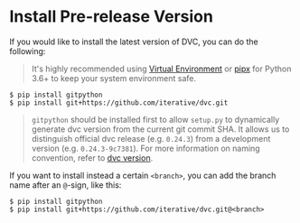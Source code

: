 # Install Pre-release Version

If you would like to install the latest version of DVC, you can do the
following:

> It's highly recommended using
> [Virtual Environment](https://packaging.python.org/tutorials/installing-packages/#creating-virtual-environments)
> or
> [pipx](https://packaging.python.org/guides/installing-stand-alone-command-line-tools/)
> for Python 3.6+ to keep your system environment safe.

```dvc
$ pip install gitpython
$ pip install git+https://github.com/iterative/dvc.git
```

> `gitpython` should be installed first to allow `setup.py` to dynamically
> generate dvc version from the current git commit SHA. It allows us to
> distinguish official dvc release (e.g. `0.24.3`) from a development version
> (e.g. `0.24.3-9c7381`). For more information on naming convention, refer to
> [dvc version](/doc/command-reference/version).

If you want to install instead a certain `<branch>`, you can add the branch name
after an `@`-sign, like this:

```dvc
$ pip install gitpython
$ pip install git+https://github.com/iterative/dvc.git@<branch>
```
